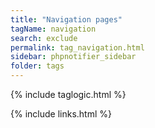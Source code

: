 ```yaml
---
title: "Navigation pages"
tagName: navigation
search: exclude
permalink: tag_navigation.html
sidebar: phpnotifier_sidebar
folder: tags
---
```

{% include taglogic.html %}

{% include links.html %}
